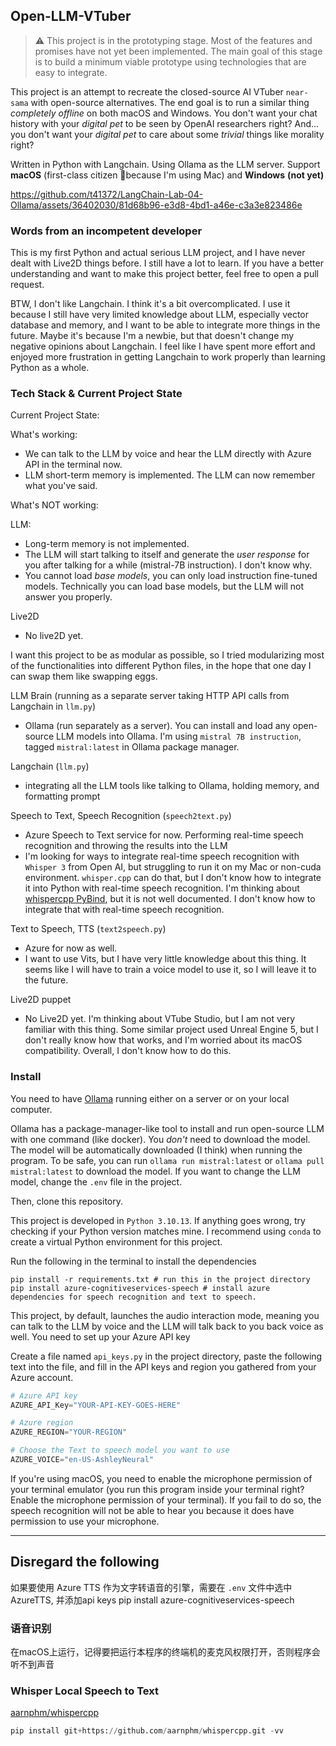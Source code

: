 ## Open-LLM-VTuber

> :warning: This project is in the prototyping stage. Most of the features and promises have not yet been implemented. The main goal of this stage is to build a minimum viable prototype using technologies that are easy to integrate.

This project is an attempt to recreate the closed-source AI VTuber `near-sama` with open-source alternatives. The end goal is to run a similar thing *completely offline* on both macOS and Windows. You don't want your chat history with your *digital pet* to be seen by OpenAI researchers right? And... you don't want your *digital pet* to care about some *trivial* things like morality right?

Written in Python with Langchain. Using Ollama as the LLM server. Support **macOS** (first-class citizen 🙌because I'm using Mac) and **Windows** **(not yet)**


https://github.com/t41372/LangChain-Lab-04-Ollama/assets/36402030/81d68b96-e3d8-4bd1-a46e-c3a3e823486e


### Words from an incompetent developer

This is my first Python and actual serious LLM project, and I have never dealt with Live2D things before. I still have a lot to learn. If you have a better understanding and want to make this project better, feel free to open a pull request.

BTW, I don't like Langchain. I think it's a bit overcomplicated. I use it because I still have very limited knowledge about LLM, especially vector database and memory, and I want to be able to integrate more things in the future. Maybe it's because I'm a newbie, but that doesn't change my negative opinions about Langchain. I feel like I have spent more effort and enjoyed more frustration in getting Langchain to work properly than learning Python as a whole.



### Tech Stack & Current Project State

Current Project State:

What's working:

- We can talk to the LLM by voice and hear the LLM directly with Azure API in the terminal now.
- LLM short-term memory is implemented. The LLM can now remember what you've said.

What's NOT working:

LLM:

- Long-term memory is not implemented.
- The LLM will start talking to itself and generate the *user response* for you after talking for a while (mistral-7B instruction). I don't know why.
- You cannot load *base models*, you can only load instruction fine-tuned models. Technically you can load base models, but the LLM will not answer you properly.

Live2D

- No live2D yet. 



I want this project to be as modular as possible, so I tried modularizing most of the functionalities into different Python files, in the hope that one day I can swap them like swapping eggs.

LLM Brain (running as a separate server taking HTTP API calls from Langchain in `llm.py`)

- Ollama (run separately as a server). You can install and load any open-source LLM models into Ollama. I'm using `mistral 7B instruction`, tagged `mistral:latest` in Ollama package manager.

Langchain (`llm.py`)

- integrating all the LLM tools like talking to Ollama, holding memory, and formatting prompt

Speech to Text, Speech Recognition (`speech2text.py`)

- Azure Speech to Text service for now. Performing real-time speech recognition and throwing the results into the LLM
- I'm looking for ways to integrate real-time speech recognition with `Whisper 3` from Open AI, but struggling to run it on my Mac or non-cuda environment. `whisper.cpp` can do that, but I don't know how to integrate it into Python with real-time speech recognition. I'm thinking about [whispercpp PyBind](https://github.com/aarnphm/whispercpp), but it is not well documented. I don't know how to integrate that with real-time speech recognition.

Text to Speech, TTS (`text2speech.py`)

- Azure for now as well. 
- I want to use Vits, but I have very little knowledge about this thing. It seems like I will have to train a voice model to use it, so I will leave it to the future.

Live2D puppet

- No Live2D yet. I'm thinking about VTube Studio, but I am not very familiar with this thing. Some similar project used Unreal Engine 5, but I don't really know how that works, and I'm worried about its macOS compatibility. Overall, I don't know how to do this.



### Install

You need to have [Ollama](https://github.com/jmorganca/ollama) running either on a server or on your local computer. 

Ollama has a package-manager-like tool to install and run open-source LLM with one command (like docker). You *don't* need to download the model. The model will be automatically downloaded (I think) when running the program. To be safe, you can run `ollama run mistral:latest` or `ollama pull mistral:latest` to download the model. If you want to change the LLM model, change the `.env` file in the project.



Then, clone this repository.

This project is developed in `Python 3.10.13`. If anything goes wrong, try checking if your Python version matches mine. I recommend using `conda` to create a virtual Python environment for this project. 

Run the following in the terminal to install the dependencies

~~~shell
pip install -r requirements.txt # run this in the project directory
pip install azure-cognitiveservices-speech # install azure dependencies for speech recognition and text to speech.
~~~

This project, by default, launches the audio interaction mode, meaning you can talk to the LLM by voice and the LLM will talk back to you back voice as well. You need to set up your Azure API key



Create a file named `api_keys.py` in the project directory, paste the following text into the file, and fill in the API keys and region you gathered from your Azure account.

~~~python
# Azure API key
AZURE_API_Key="YOUR-API-KEY-GOES-HERE"

# Azure region
AZURE_REGION="YOUR-REGION"

# Choose the Text to speech model you want to use
AZURE_VOICE="en-US-AshleyNeural"
~~~



If you're using macOS, you need to enable the microphone permission of your terminal emulator (you run this program inside your terminal right? Enable the microphone permission of your terminal). If you fail to do so, the speech recognition will not be able to hear you because it does have permission to use your microphone.



---







## Disregard the following



如果要使用 Azure TTS 作为文字转语音的引擎，需要在 `.env` 文件中选中 AzureTTS, 并添加api keys
pip install azure-cognitiveservices-speech








### 语音识别
在macOS上运行，记得要把运行本程序的终端机的麦克风权限打开，否则程序会听不到声音


### Whisper Local Speech to Text

[aarnphm/whispercpp](https://github.com/aarnphm/whispercpp)
~~~python
pip install git+https://github.com/aarnphm/whispercpp.git -vv
~~~

